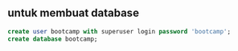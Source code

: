 ## untuk membuat database

```sql
create user bootcamp with superuser login password 'bootcamp';
create database bootcamp;
```

